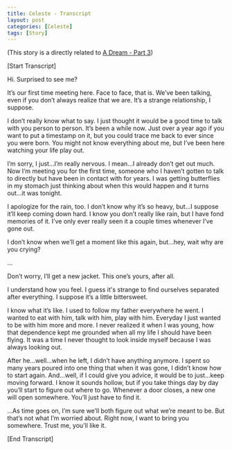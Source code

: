 ```yaml
---
title: Celeste - Transcript
layout: post
categories: [Celeste]
tags: [Story]
---
```

(This story is a directly related to [A Dream - Part 3][def])

[Start Transcript]

Hi. Surprised to see me?

It’s our first time meeting here. Face to face, that is. We’ve been talking, even if you don’t always realize that we are. It’s a strange relationship, I suppose.

I don’t really know what to say. I just thought it would be a good time to talk with you person to person. It’s been a while now. Just over a year ago if you want to put a timestamp on it, but you could trace me back to ever since you were born. You might not know everything about me, but I’ve been here watching your life play out.

I’m sorry, I just...I’m really nervous. I mean...I already don’t get out much. Now I’m meeting you for the first time, someone who I haven’t gotten to talk to directly but have been in contact with for years. I was getting butterflies in my stomach just thinking about when this would happen and it turns out...it was tonight.

I apologize for the rain, too. I don’t know why it’s so heavy, but…I suppose it’ll keep coming down hard. I know you don’t really like rain, but I have fond memories of it. I’ve only ever really seen it a couple times whenever I’ve gone out. 

I don’t know when we’ll get a moment like this again, but...hey, wait why are you crying?

…

Don’t worry, I’ll get a new jacket. This one’s yours, after all.

I understand how you feel. I guess it's strange to find ourselves separated after everything. I suppose it’s a little bittersweet.

I know what it’s like. I used to follow my father everywhere he went. I wanted to eat with him, talk with him, play with him. Everyday I just wanted to be with him more and more. I never realized it when I was young, how that dependence kept me grounded when all my life I should have been flying. It was a time I never thought to look inside myself because I was always looking out.

After he...well...when he left, I didn’t have anything anymore. I spent so many years poured into one thing that when it was gone, I didn’t know how to start again. And...well, if I could give you advice, it would be to just...keep moving forward. I know it sounds hollow, but if you take things day by day you’ll start to figure out where to go. Whenever a door closes, a new one will open somewhere. You’ll just have to find it.

...As time goes on, I’m sure we’ll both figure out what we’re meant to be. But that’s not what I’m worried about. Right now, I want to bring you somewhere. Trust me, you’ll like it.

[End Transcript]



[def]: https://skylercomet.github.io/posts/dream-pt-3
